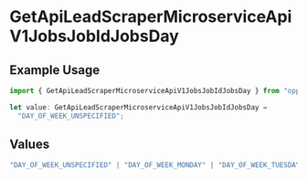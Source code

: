 # GetApiLeadScraperMicroserviceApiV1JobsJobIdJobsDay

## Example Usage

```typescript
import { GetApiLeadScraperMicroserviceApiV1JobsJobIdJobsDay } from "oppulence-backend-sdk/models/operations";

let value: GetApiLeadScraperMicroserviceApiV1JobsJobIdJobsDay =
  "DAY_OF_WEEK_UNSPECIFIED";
```

## Values

```typescript
"DAY_OF_WEEK_UNSPECIFIED" | "DAY_OF_WEEK_MONDAY" | "DAY_OF_WEEK_TUESDAY" | "DAY_OF_WEEK_WEDNESDAY" | "DAY_OF_WEEK_THURSDAY" | "DAY_OF_WEEK_FRIDAY" | "DAY_OF_WEEK_SATURDAY" | "DAY_OF_WEEK_SUNDAY"
```